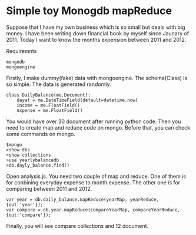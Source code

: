 # Simple toy Monogdb mapReduce

Suppose that I have my own business which is so small but deals with big money. I have been writing down financial book by myself since Jaunary of 2011. Today I want to know the months expension between 2011 and 2012.

Requiremnts

~~~
mongodb
mongoengine
~~~

Firstly, I make dummy(fake) data with mongoengine. The schema(Class) is so simple. The data is generated randomly.

~~~
class DailyBalance(me.Document):
    dayat = me.DateTimeField(default=datetime.now)
    income = me.FloatField()
    expense = me.FloatField()
~~~

You would have over 30 document after running python code. Then you need to create map and reduce code on mongo. Before that, you can check some commands on mongo.

~~~
$mongo
>show dbs
>show collections
>use yearlybalancedb
>db.dayly_balance.find()
~~~

Open analysis.js. You need two couple of map and reduce. One of them is for conbining everyday expense to month expense. The other one is for comparing between 2011 and 2012.

~~~
var year = db.daily_balance.mapReduce(yearMap, yearReduce, {out:'year'});
var compare = db.year.mapReduce(compareYearMap, compareYearReduce, {out:'compare'});
~~~

Finally, you will see compare collections and 12 document.



